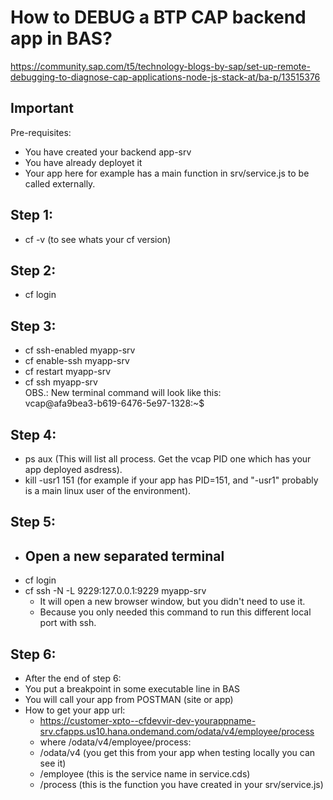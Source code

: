 # How to DEBUG a BTP CAP backend app in BAS?  
https://community.sap.com/t5/technology-blogs-by-sap/set-up-remote-debugging-to-diagnose-cap-applications-node-js-stack-at/ba-p/13515376

## Important
Pre-requisites:  
- You have created your backend app-srv
- You have already deployet it
- Your app here for example has a main function in srv/service.js to be called externally.

## Step 1: 
- cf -v (to see whats your cf version)
## Step 2: 
- cf login
## Step 3:
- cf ssh-enabled myapp-srv  
- cf enable-ssh myapp-srv  
- cf restart myapp-srv  
- cf ssh myapp-srv  
   OBS.: New terminal command will look like this:  
	vcap@afa9bea3-b619-6476-5e97-1328:~$
  
## Step 4: 
- ps aux (This will list  all process. Get the vcap PID one which has your app deployed asdress).  
- kill -usr1 151 (for example if your app has PID=151, and "-usr1" probably is a main linux user of the environment).  

## Step 5: 
- ## Open a new separated terminal  
- cf login
- cf ssh -N -L 9229:127.0.0.1:9229 myapp-srv
	- It will open a new browser window, but you didn't need to use it.
 	- Because you only needed this command to run this different local port with ssh.

## Step 6:
- After the end of step 6:
- You put a breakpoint in some executable line in BAS  
- You will call your app from POSTMAN (site or app)
- How to get your app url:
	- https://customer-xpto--cfdevvir-dev-yourappname-srv.cfapps.us10.hana.ondemand.com/odata/v4/employee/process
 	- where /odata/v4/employee/process:
  	- /odata/v4 (you get this from your app when testing locally you can see it)
  	- /employee (this is the service name in service.cds)
  	- /process (this is the function you have created in your srv/service.js)
